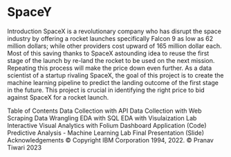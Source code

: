 # SpaceY
Introduction
SpaceX is a revolutionary company who has disrupt the space industry by offering a rocket launches specifically Falcon 9 as low as 62 million dollars; while other providers cost upward of 165 million dollar each. Most of this saving thanks to SpaceX astounding idea to reuse the first stage of the launch by re-land the rocket to be used on the next mission. Repeating this process will make the price down even further. As a data scientist of a startup rivaling SpaceX, the goal of this project is to create the machine learning pipeline to predict the landing outcome of the first stage in the future. This project is crucial in identifying the right price to bid against SpaceX for a rocket launch.

Table of Contents
Data Collection with API
Data Collection with Web Scraping
Data Wrangling
EDA with SQL
EDA with Visulaization Lab
Interactive Visual Analytics with Folium
Dashboard Application (Code)
Predictive Analysis - Machine Learning Lab
Final Presentation (Slide)
Acknowledgements
© Copyright IBM Corporation 1994, 2022.
© Pranav Tiwari 2023
